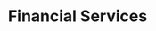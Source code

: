 ---
title: Financial Services
description: This page contains information about financial services for the Leosian island.
---